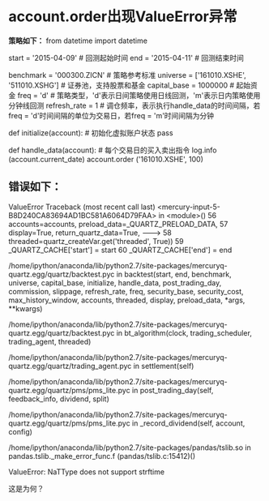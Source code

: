 # account.order出现ValueError异常

**策略如下：**
from datetime import datetime

start = '2015-04-09'                       # 回测起始时间
end = '2015-04-11'                         # 回测结束时间

benchmark = '000300.ZICN'                        # 策略参考标准
universe = ['161010.XSHE', '511010.XSHG']  # 证券池，支持股票和基金
capital_base = 1000000                      # 起始资金
freq = 'd'                                 # 策略类型，'d'表示日间策略使用日线回测，'m'表示日内策略使用分钟线回测
refresh_rate = 1                           # 调仓频率，表示执行handle_data的时间间隔，若freq = 'd'时间间隔的单位为交易日，若freq = 'm'时间间隔为分钟
    
def initialize(account):                   # 初始化虚拟账户状态
    pass

def handle_data(account):                  # 每个交易日的买入卖出指令
    log.info (account.current_date)
    account.order ('161010.XSHE', 100)
    
**错误如下：**
---------------------------------------------------------------------------
ValueError                                Traceback (most recent call last)
&lt;mercury-input-5-B8D240CA83694AD1BC581A6064D79FAA&gt; in &lt;module&gt;()
     56                                             accounts=accounts, preload_data=_QUARTZ_PRELOAD_DATA,
     57                                             display=True, return_quartz_data=True,
---&gt; 58                                             threaded=quartz_createVar.get('threaded', True))
     59     _QUARTZ_CACHE['start'] = start
     60     _QUARTZ_CACHE['end'] = end

/home/ipython/anaconda/lib/python2.7/site-packages/mercuryq-quartz.egg/quartz/backtest.pyc in backtest(start, end, benchmark, universe, capital_base, initialize, handle_data, post_trading_day, commission, slippage, refresh_rate, freq, security_base, security_cost, max_history_window, accounts, threaded, display, preload_data, *args, **kwargs)

/home/ipython/anaconda/lib/python2.7/site-packages/mercuryq-quartz.egg/quartz/backtest.pyc in bt_algorithm(clock, trading_scheduler, trading_agent, threaded)

/home/ipython/anaconda/lib/python2.7/site-packages/mercuryq-quartz.egg/quartz/trading_agent.pyc in settlement(self)

/home/ipython/anaconda/lib/python2.7/site-packages/mercuryq-quartz.egg/quartz/pms/pms_lite.pyc in post_trading_day(self, feedback_info, dividend, split)

/home/ipython/anaconda/lib/python2.7/site-packages/mercuryq-quartz.egg/quartz/pms/pms_lite.pyc in _record_dividend(self, account, config)

/home/ipython/anaconda/lib/python2.7/site-packages/pandas/tslib.so in pandas.tslib._make_error_func.f (pandas/tslib.c:15412)()

ValueError: NaTType does not support strftime

这是为何？